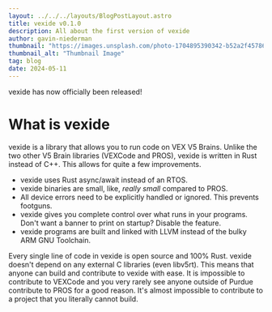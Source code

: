 ```yaml
---
layout: ../../../layouts/BlogPostLayout.astro
title: vexide v0.1.0
description: All about the first version of vexide
author: gavin-niederman
thumbnail: "https://images.unsplash.com/photo-1704895390342-b52a2f45786c?q=80&w=1932&auto=format&fit=crop&ixlib=rb-4.0.3&ixid=M3wxMjA3fDB8MHxwaG90by1wYWdlfHx8fGVufDB8fHx8fA%3D%3D"
thumbnail_alt: "Thumbnail Image"
tag: blog
date: 2024-05-11
---
```


vexide has now officially been released!

# What is vexide
vexide is a library that allows you to run code on VEX V5 Brains.
Unlike the two other V5 Brain libraries (VEXCode and PROS), vexide is written in Rust instead of C++.
This allows for quite a few improvements.
- vexide uses Rust async/await instead of an RTOS.
- vexide binaries are small, like, *really small* compared to PROS.
- All device errors need to be explicitly handled or ignored. This prevents footguns.
- vexide gives you complete control over what runs in your programs. Don't want a banner to print on startup? Disable the feature.
- vexide programs are built and linked with LLVM instead of the bulky ARM GNU Toolchain. 
  
Every single line of code in vexide is open source and 100% Rust. 
vexide doesn't depend on any external C libraries (even libv5rt).
This means that anyone can build and contribute to vexide with ease.
It is impossible to contribute to VEXCode and you very rarely see anyone outside of Purdue contribute to PROS for a good reason.
It's almost impossible to contribute to a project that you literally cannot build.